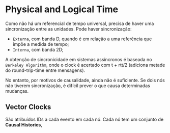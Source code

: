 # Physical and Logical Time

Como não há um referencial de tempo universal, precisa de haver uma sincronização entre as unidades. Pode haver sincronização:

- `Externa`, com banda D, quando é em relação a uma referência que impõe a medida de tempo;
- `Interna`, com banda 2D;

A obtenção de sincronicidade em sistemas assíncronos é baseada no `Berkeley Algorithm`, onde o clock é acertado com t + rtt/2 (adiciona metade do round-trip-time entre mensagens).

No entanto, por motivos de causalidade, ainda não é suficiente. Se dois nós não tiverem sincronização, é difícil prever o que causa determinadas mudanças.

## Vector Clocks

São atribuídos IDs a cada evento em cada nó. Cada nó tem um conjunto de **Causal Histories**, 